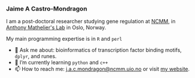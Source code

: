 ### Jaime A Castro-Mondragon

I am a post-doctoral researcher studying gene regulation at [NCMM](https://www.med.uio.no/ncmm/english/), in [Anthony Mathelier's Lab](https://mathelierlab.com/) in Oslo, Norway.

My main programming expertise is in `R` and `perl`

- 💬 Ask me about: bioinformatics of transcription factor binding motifs, `dplyr`, and runes.
- 🌱 I’m currently learning `python` and `c++`
- 📫 How to reach me: j.a.c.mondragon@ncmm.uio.no or visit [my website](https://jaimicore.github.io/). 

<!--
**jaimicore/jaimicore** is a ✨ _special_ ✨ repository because its `README.md` (this file) appears on your GitHub profile.

Here are some ideas to get you started:

- 🔭 I’m currently working on ...
- 🌱 I’m currently learning ...
- 👯 I’m looking to collaborate on ...
- 🤔 I’m looking for help with ...
 ...
- 📫 How to reach me: ...
- 😄 Pronouns: ...
- ⚡ Fun fact: ...
-->
